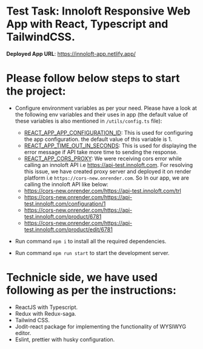 # Test Task: Innoloft Responsive Web App with React, Typescript and TailwindCSS.
**Deployed App URL**: https://innoloft-app.netlify.app/

# Please follow below steps to start the project:
- Configure environment variables as per your need. Please have a look at the following env variables and their uses in app (the default value of these variables is also mentioned in `/utils/config.ts` file):
  - <ins>REACT_APP_APP_CONFIGURATION_ID</ins>: This is used for configuring the app configuration.
    the default value of this variable is 1.
  - <ins>REACT_APP_TIME_OUT_IN_SECONDS</ins>: This is used for displaying the error message if API take more time to sending the response. 
  - <ins>REACT_APP_CORS_PROXY</ins>: We were receiving cors error while calling an innoloft API i.e https://api-test.innoloft.com. For resolving this issue, we have created proxy server and deployed it on render platform i.e `https://cors-new.onrender.com`. So In our app, we are calling the innoloft API like below:
  - https://cors-new.onrender.com/https://api-test.innoloft.com/trl
  - https://cors-new.onrender.com/https://api-test.innoloft.com/configuration/1
  - https://cors-new.onrender.com/https://api-test.innoloft.com/product/6781
  - https://cors-new.onrender.com/https://api-test.innoloft.com/product/edit/6781

- Run command `npm i` to install all the required dependencies.
- Run command `npm run start` to start the development server.

# Technicle side, we have used following as per the instructions:
- ReactJS with Typescript.
- Redux with Redux-saga.
- Tailwind CSS.
- Jodit-react package for implementing the functionality of WYSIWYG editor.
- Eslint, prettier with husky configuration.

